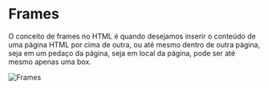 # Frames

O conceito de frames no HTML é quando desejamos inserir o conteúdo de uma página HTML por cima de outra, ou até mesmo dentro de outra página, seja em um pedaço da página, seja em local da página, pode ser até mesmo apenas uma box.

![Frames](image/frames.png)

